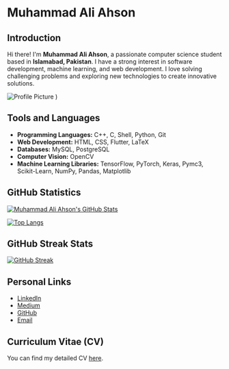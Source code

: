# Muhammad Ali Ahson

## Introduction
Hi there! I'm **Muhammad Ali Ahson**, a passionate computer science student based in **Islamabad, Pakistan**. I have a strong interest in software development, machine learning, and web development. I love solving challenging problems and exploring new technologies to create innovative solutions.

![Profile Picture](![image](https://github.com/MuhammadAliAhson/MuhammadAliAhson/assets/105967134/3dc581c6-b0ba-4f08-b5c0-2b1d9c81493c)
)
)
## Tools and Languages
- **Programming Languages:** C++, C, Shell, Python, Git
- **Web Development:** HTML, CSS, Flutter, LaTeX
- **Databases:** MySQL, PostgreSQL
- **Computer Vision:** OpenCV
- **Machine Learning Libraries:** TensorFlow, PyTorch, Keras, Pymc3, Scikit-Learn, NumPy, Pandas, Matplotlib

## GitHub Statistics

[![Muhammad Ali Ahson's GitHub Stats](https://github-readme-stats.vercel.app/api?username=MuhammadAliAhson&show_icons=true&count_private=true&hide=contribs&theme=radical)](https://github.com/MuhammadAliAhson)

[![Top Langs](https://github-readme-stats.vercel.app/api/top-langs/?username=MuhammadAliAhson&layout=compact&theme=radical)](https://github.com/MuhammadAliAhson)

## GitHub Streak Stats
[![GitHub Streak](https://github-readme-streak-stats.herokuapp.com/?user=MuhammadAliAhson&theme=radical)](https://github.com/MuhammadAliAhson)

## Personal Links
- [LinkedIn](https://www.linkedin.com/in/muhammadaliahson/)
- [Medium](https://medium.com/@i212535)
- [GitHub](https://github.com/MuhammadAliAhson)
- [Email](aliahson56@gmail.com)

## Curriculum Vitae (CV)
You can find my detailed CV [here](https://www.overleaf.com/read/zbdggzhmdbhs#7a24cc).
